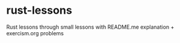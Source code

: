 # rust-lessons
Rust lessons through small lessons with README.me explanation + exercism.org problems
